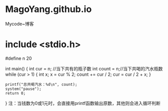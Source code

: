 # MagoYang.github.io
Mycode~博客
# include <stdio.h>
#define n 20

int main()
{
	int cur = n;  //当下共有的瓶子数
	int count = n;//当下共喝的汽水瓶数
		while (cur > 1)
	 {
		int x;
		x = cur % 2;
		count += cur / 2;
		cur = cur / 2 + x;
	}
	
	printf("总共喝汽水：%d\n", count);
	system("pause");
	return 0;
}
注：当钱数为0或1元时，会直接用printf函数输出原数，其他则会进入循环判断
